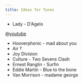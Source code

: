 ```yaml
---
title: Ideas for Tunes
---
```


- Lady - D'Agelo

@[youtube](nmdUMwlrezs)

- Hooverphonic - mad about you
- Air ?
- Joy Division
- Culture - Two Sevens Clash
- Ernest Ranglin - Surfin
- Eddie Martin - Blue to the bone
- Van Morrison - madame george
